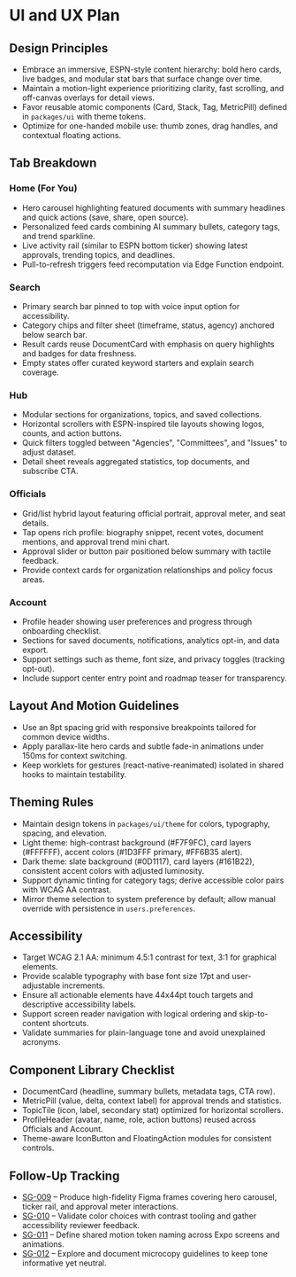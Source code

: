 # UI and UX Plan

## Design Principles
- Embrace an immersive, ESPN-style content hierarchy: bold hero cards, live badges, and modular stat bars that surface change over time.
- Maintain a motion-light experience prioritizing clarity, fast scrolling, and off-canvas overlays for detail views.
- Favor reusable atomic components (Card, Stack, Tag, MetricPill) defined in `packages/ui` with theme tokens.
- Optimize for one-handed mobile use: thumb zones, drag handles, and contextual floating actions.

## Tab Breakdown

### Home (For You)
- Hero carousel highlighting featured documents with summary headlines and quick actions (save, share, open source).
- Personalized feed cards combining AI summary bullets, category tags, and trend sparkline.
- Live activity rail (similar to ESPN bottom ticker) showing latest approvals, trending topics, and deadlines.
- Pull-to-refresh triggers feed recomputation via Edge Function endpoint.

### Search
- Primary search bar pinned to top with voice input option for accessibility.
- Category chips and filter sheet (timeframe, status, agency) anchored below search bar.
- Result cards reuse DocumentCard with emphasis on query highlights and badges for data freshness.
- Empty states offer curated keyword starters and explain search coverage.

### Hub
- Modular sections for organizations, topics, and saved collections.
- Horizontal scrollers with ESPN-inspired tile layouts showing logos, counts, and action buttons.
- Quick filters toggled between "Agencies", "Committees", and "Issues" to adjust dataset.
- Detail sheet reveals aggregated statistics, top documents, and subscribe CTA.

### Officials
- Grid/list hybrid layout featuring official portrait, approval meter, and seat details.
- Tap opens rich profile: biography snippet, recent votes, document mentions, and approval trend mini chart.
- Approval slider or button pair positioned below summary with tactile feedback.
- Provide context cards for organization relationships and policy focus areas.

### Account
- Profile header showing user preferences and progress through onboarding checklist.
- Sections for saved documents, notifications, analytics opt-in, and data export.
- Support settings such as theme, font size, and privacy toggles (tracking opt-out).
- Include support center entry point and roadmap teaser for transparency.

## Layout And Motion Guidelines
- Use an 8pt spacing grid with responsive breakpoints tailored for common device widths.
- Apply parallax-lite hero cards and subtle fade-in animations under 150ms for context switching.
- Keep worklets for gestures (react-native-reanimated) isolated in shared hooks to maintain testability.

## Theming Rules
- Maintain design tokens in `packages/ui/theme` for colors, typography, spacing, and elevation.
- Light theme: high-contrast background (#F7F9FC), card layers (#FFFFFF), accent colors (#1D3FFF primary, #FF6B35 alert).
- Dark theme: slate background (#0D1117), card layers (#161B22), consistent accent colors with adjusted luminosity.
- Support dynamic tinting for category tags; derive accessible color pairs with WCAG AA contrast.
- Mirror theme selection to system preference by default; allow manual override with persistence in `users.preferences`.

## Accessibility
- Target WCAG 2.1 AA: minimum 4.5:1 contrast for text, 3:1 for graphical elements.
- Provide scalable typography with base font size 17pt and user-adjustable increments.
- Ensure all actionable elements have 44x44pt touch targets and descriptive accessibility labels.
- Support screen reader navigation with logical ordering and skip-to-content shortcuts.
- Validate summaries for plain-language tone and avoid unexplained acronyms.

## Component Library Checklist
- DocumentCard (headline, summary bullets, metadata tags, CTA row).
- MetricPill (value, delta, context label) for approval trends and statistics.
- TopicTile (icon, label, secondary stat) optimized for horizontal scrollers.
- ProfileHeader (avatar, name, role, action buttons) reused across Officials and Account.
- Theme-aware IconButton and FloatingAction modules for consistent controls.

## Follow-Up Tracking
- [SG-009](planning/backlog.md#sg-009-produce-high-fidelity-hero-and-ticker-mockups) – Produce high-fidelity Figma frames covering hero carousel, ticker rail, and approval meter interactions.
- [SG-010](planning/backlog.md#sg-010-validate-theme-colors-for-accessibility) – Validate color choices with contrast tooling and gather accessibility reviewer feedback.
- [SG-011](planning/backlog.md#sg-011-define-shared-motion-token-naming) – Define shared motion token naming across Expo screens and animations.
- [SG-012](planning/backlog.md#sg-012-draft-microcopy-guidelines) – Explore and document microcopy guidelines to keep tone informative yet neutral.
